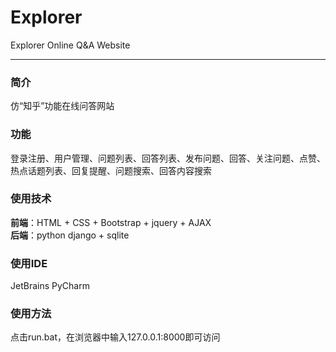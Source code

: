 # Explorer
Explorer Online Q&amp;A Website
- - -
### 简介
仿“知乎”功能在线问答网站
### 功能
登录注册、用户管理、问题列表、回答列表、发布问题、回答、关注问题、点赞、热点话题列表、回复提醒、问题搜索、回答内容搜索
### 使用技术
**前端**：HTML + CSS + Bootstrap + jquery + AJAX     <br />
**后端**：python django + sqlite
### 使用IDE
JetBrains PyCharm
### 使用方法
点击run.bat，在浏览器中输入127.0.0.1:8000即可访问
